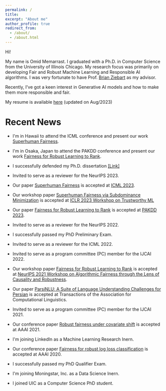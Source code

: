 ```yaml
---
permalink: /
title:
excerpt: "About me"
author_profile: true
redirect_from: 
  - /about/
  - /about.html
---
```


Hi!

My name is Omid Memarrast. I graduated with a Ph.D. in Computer Science from the University of Illinois Chicago. My research focus was primarily on developing Fair and Robust Machine Learning and Responsible AI algorithms. I was very fortunate to have Prof. [Brian Ziebart](https://scholar.google.com/citations?user=_JjIgGcAAAAJ&hl=en) as my advisor.

Recently, I've got a keen interest in Generative AI models and how to make them more responsible and fair.


My resume is available [here](../files/Resume_Omid_July23.pdf) (updated on Aug/2023)


Recent News
======

- I'm in Hawaii to attend the ICML conference and present our work [Superhuman Fairness](https://proceedings.mlr.press/v202/memarrast23a/memarrast23a.pdf).

- I'm in Osaka, Japan to attend the PAKDD conference and present our work [Fairness for Robust Learning to Rank](https://doi.org/10.1007/978-3-031-33374-3_43).

- I successfully defended my Ph.D. dissertation [\[Link\]](../files/Memarrast_Omid_PhD_Dissertation.pdf)

- Invited to serve as a reviewer for the NeurIPS 2023.

- Our paper [Superhuman Fairness](https://proceedings.mlr.press/v202/memarrast23a/memarrast23a.pdf) is accepted at [ICML 2023](https://icml.cc/Conferences/2023).

- Our workshop paper [Superhuman Fairness via Subdominance Minimization](https://openreview.net/forum?id=qT-uoQ0frNe) is accepted at [ICLR 2023 Workshop on Trustworthy ML](https://sites.google.com/view/trustml-unlimited/home)

- Our paper [Fairness for Robust Learning to Rank](https://doi.org/10.1007/978-3-031-33374-3_43) is accepted at [PAKDD 2023](https://pakdd2023.org/).

- Invited to serve as a reviewer for the NeurIPS 2022.

- I successfully passed my PhD Preliminary Exam.

- Invited to serve as a reviewer for the ICML 2022.

- Invited to serve as a program committee (PC) member for the IJCAI 2022.

- Our workshop paper [Fairness for Robust Learning to Rank](https://arxiv.org/abs/2112.06288) is accepted at [NeurIPS 2021 Workshop on Algorithmic Fairness through the Lens of Causality and Robustness](https://www.afciworkshop.org/afcr2021/accepted-papers).

- Our paper [ParsiNLU: A Suite of Language Understanding Challenges for Persian](https://direct.mit.edu/tacl/article/doi/10.1162/tacl_a_00419/107835) is accepted at Transactions of the Association for Computational Linguistics.

- Invited to serve as a program committee (PC) member for the IJCAI 2021.

- Our conference paper [Robust fairness under covariate shift](https://ojs.aaai.org/index.php/AAAI/article/download/17135/16942) is accepted at AAAI 2021.

- I'm joining LinkedIn as a Machine Learning Research Inern.

- Our conference paper [Fairness for robust log loss classification](https://ojs.aaai.org/index.php/AAAI/article/download/6002/5858) is accepted at AAAI 2020.

- I successfully passed my PhD Qualifier Exam. 

- I'm joining Moningstar, Inc. as a Data Science Inern.

- I joined UIC as a Computer Science PhD student. 

